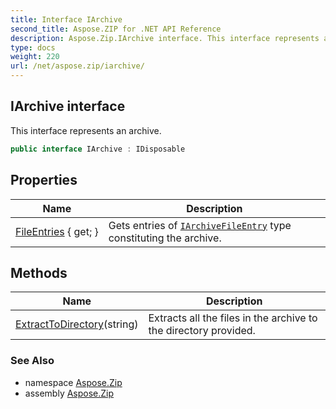 ```yaml
---
title: Interface IArchive
second_title: Aspose.ZIP for .NET API Reference
description: Aspose.Zip.IArchive interface. This interface represents an archive
type: docs
weight: 220
url: /net/aspose.zip/iarchive/
---
```

## IArchive interface

This interface represents an archive.

```csharp
public interface IArchive : IDisposable
```

## Properties

| Name | Description |
| --- | --- |
| [FileEntries](../../aspose.zip/iarchive/fileentries/) { get; } | Gets entries of [`IArchiveFileEntry`](../iarchivefileentry/) type constituting the archive. |

## Methods

| Name | Description |
| --- | --- |
| [ExtractToDirectory](../../aspose.zip/iarchive/extracttodirectory/)(string) | Extracts all the files in the archive to the directory provided. |

### See Also

* namespace [Aspose.Zip](../../aspose.zip/)
* assembly [Aspose.Zip](../../)


